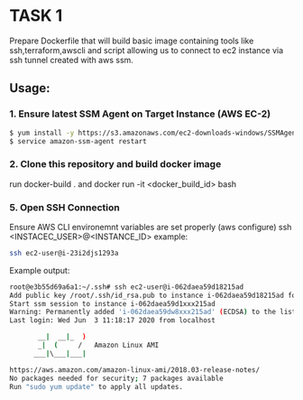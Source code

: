 # TASK 1
Prepare Dockerfile that will build basic image containing tools like ssh,terraform,awscli and script allowing us to connect to ec2 instance via ssh tunnel created with aws ssm.
## Usage:
### 1. Ensure latest SSM Agent on Target Instance (AWS EC-2)
```sh
$ yum install -y https://s3.amazonaws.com/ec2-downloads-windows/SSMAgent/latest/linux_amd64/amazon-ssm-agent.rpm 
$ service amazon-ssm-agent restart
```
### 2. Clone this repository and build docker image
run docker-build . and docker run -it <docker_build_id> bash

### 5. Open SSH Connection
 Ensure AWS CLI environemnt variables are set properly (aws configure)
  ssh <INSTACEC_USER>@<INSTANCE_ID> example:

 ```sh
 ssh ec2-user@i-23i2djs1293a
 ```

Example output:

```sh
root@e3b55d69a6a1:~/.ssh# ssh ec2-user@i-062daea59d18215ad
Add public key /root/.ssh/id_rsa.pub to instance i-062daea59d18215ad for 60 seconds
Start ssm session to instance i-062daea59d1xxx215ad
Warning: Permanently added 'i-062daea59dw8xxx215ad' (ECDSA) to the list of known hosts.
Last login: Wed Jun  3 11:18:17 2020 from localhost

       __|  __|_  )
       _|  (     /   Amazon Linux AMI
      ___|\___|___|

https://aws.amazon.com/amazon-linux-ami/2018.03-release-notes/
No packages needed for security; 7 packages available
Run "sudo yum update" to apply all updates.
```




